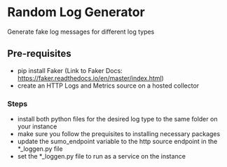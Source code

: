 # Random Log Generator
Generate fake log messages for different log types

## Pre-requisites
- pip install Faker (Link to Faker Docs: https://faker.readthedocs.io/en/master/index.html)
- create an HTTP Logs and Metrics source on a hosted collector

### Steps
- install both python files for the desired log type to the same folder on your instance
- make sure you follow the prequisites to installing necessary packages
- update the sumo_endpoint variable to the http source endpoint in the *_loggen.py file
- set the *_loggen.py file to run as a service on the instance